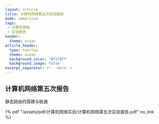 ```yaml
---
layout: article
title: 计算机网络第五次实验报告
mode: immersive
tags:
 - 计算机网络
 - 实验报告
header:
  theme: ocean
article_header:
  type: overlay
  theme: ocean
  background_color: '#f1f8ff'
  background_image: false
excerpt_separator: <!---more-->
---
```


## 计算机网络第五次报告

静态路由的搭建与联通

<!---more-->
 {% pdf "/assets/pdf/计算机网络实验/计算机网络第五次实验报告.pdf" no_link %}